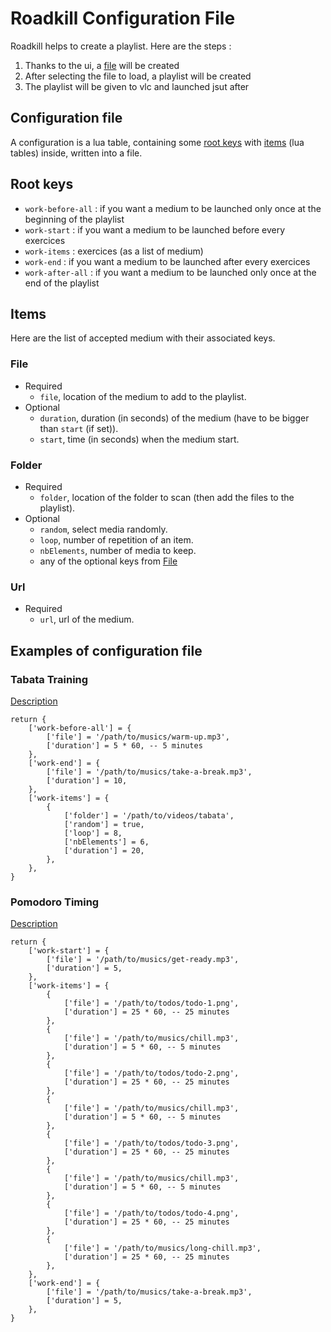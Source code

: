 # Roadkill Configuration File

Roadkill helps to create a playlist. Here are the steps :

1. Thanks to the ui, a [file](#configuration-file) will be created
2. After selecting the file to load, a playlist will be created
3. The playlist will be given to vlc and launched jsut after

## Configuration file

A configuration is a lua table, containing some [root keys](#root-keys) with [items](#items) (lua tables) inside, written into a file.

## Root keys

* `work-before-all` : if you want a medium to be launched only once at the beginning of the playlist
* `work-start` : if you want a medium to be launched before every exercices
* `work-items` : exercices (as a list of medium)
* `work-end` : if you want a medium to be launched after every exercices
* `work-after-all` : if you want a medium to be launched only once at the end of the playlist

## Items

Here are the list of accepted medium with their associated keys.

### File

* Required
  * `file`, location of the medium to add to the playlist.
* Optional
  * `duration`, duration (in seconds) of the medium (have to be bigger than `start` (if set)).
  * `start`, time (in seconds) when the medium start.

### Folder

* Required
  * `folder`, location of the folder to scan (then add the files to the playlist).
* Optional
  * `random`, select media randomly.
  * `loop`, number of repetition of an item.
  * `nbElements`, number of media to keep.
  * any of the optional keys from [File](#file)

### Url

* Required
  * `url`, url of the medium.

## Examples of configuration file

### Tabata Training

[Description](https://en.wikipedia.org/wiki/High-intensity_interval_training#Tabata_regimen)

```
return {
    ['work-before-all'] = {
        ['file'] = '/path/to/musics/warm-up.mp3',
        ['duration'] = 5 * 60, -- 5 minutes
    },
    ['work-end'] = {
        ['file'] = '/path/to/musics/take-a-break.mp3',
        ['duration'] = 10,
    },
    ['work-items'] = {
        {
            ['folder'] = '/path/to/videos/tabata',
            ['random'] = true,
            ['loop'] = 8,
            ['nbElements'] = 6,
            ['duration'] = 20,
        },
    },
}
```

### Pomodoro Timing

[Description](https://en.wikipedia.org/wiki/Pomodoro_Technique)

```
return {
    ['work-start'] = {
        ['file'] = '/path/to/musics/get-ready.mp3',
        ['duration'] = 5,
    },
    ['work-items'] = {
        {
            ['file'] = '/path/to/todos/todo-1.png',
            ['duration'] = 25 * 60, -- 25 minutes
        },
        {
            ['file'] = '/path/to/musics/chill.mp3',
            ['duration'] = 5 * 60, -- 5 minutes
        },
        {
            ['file'] = '/path/to/todos/todo-2.png',
            ['duration'] = 25 * 60, -- 25 minutes
        },
        {
            ['file'] = '/path/to/musics/chill.mp3',
            ['duration'] = 5 * 60, -- 5 minutes
        },
        {
            ['file'] = '/path/to/todos/todo-3.png',
            ['duration'] = 25 * 60, -- 25 minutes
        },
        {
            ['file'] = '/path/to/musics/chill.mp3',
            ['duration'] = 5 * 60, -- 5 minutes
        },
        {
            ['file'] = '/path/to/todos/todo-4.png',
            ['duration'] = 25 * 60, -- 25 minutes
        },
        {
            ['file'] = '/path/to/musics/long-chill.mp3',
            ['duration'] = 25 * 60, -- 25 minutes
        },
    },
    ['work-end'] = {
        ['file'] = '/path/to/musics/take-a-break.mp3',
        ['duration'] = 5,
    },
}
```